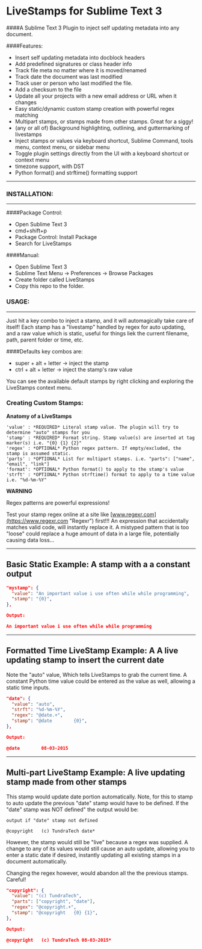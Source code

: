 # LiveStamps for Sublime Text 3
####A Sublime Text 3 Plugin to inject self updating metadata into any document.

####Features:  

  * Insert self updating metadata into docblock headers
  * Add predefined signatures or class header info
  * Track file meta no matter where it is moved/renamed
  * Track date the document was last modified
  * Track user or person who last modified the file.
  * Add a checksum to the file
  * Update all your projects with a new email address or URL when it changes
  * Easy static/dynamic custom stamp creation with powerful regex matching
  * Multipart stamps, or stamps made from other stamps. Great for a siggy!
  * (any or all of) Background highlighting, outlining, and guttermarking of livestamps 
  * Inject stamps or values via keyboard shortcut, Sublime Command, tools menu, context menu, or sidebar menu
  * Toggle plugin settings directly from the UI with a keyboard shortcut or context menu
  * timezone support, with DST
  * Python format() and strftime() formatting support
  
----
### INSTALLATION:
----

####Package Control: 

  * Open Sublime Text 3
  * cmd+shift+p
  * Package Control: Install Package
  * Search for LiveStamps

####Manual: 

  * Open Sublime Text 3
  * Sublime Text Menu -> Preferences -> Browse Packages
  * Create folder called LiveStamps
  * Copy this repo to the folder.


### USAGE:
----

Just hit a key combo to inject a stamp, and it will automagically take care of itself! Each stamp has a "livestamp"  handled by regex for auto updating, and a raw value which is static, useful for things liek the current filename, path, parent folder or time, etc.

####Defaults key combos are:
 * super + alt + letter -> inject the stamp
 * ctrl  + alt + letter -> inject the stamp's raw value

You can see the available default stamps by right clicking and exploring the LiveStamps context menu.


### Creating Custom Stamps:


**Anatomy of a LiveStamps**

    'value' : *REQUIRED* Literal stamp value. The plugin will try to determine "auto" stamps for you
    'stamp' : *REQUIRED* Format string. Stamp value(s) are inserted at tag marker(s) i.e. "{0} {1} {2}"
    'regex' : *OPTIONAL* Python regex pattern. If empty/excluded, the stamp is assumed static.
    'parts' : *OPTIONAL* List for multipart stamps. i.e. "parts": ["name", "email", "link"]
    'format': *OPTIONAL* Python format() to apply to the stamp's value
    'strft' : *OPTIONAL* Python strftime() format to apply to a time value i.e. "%d-%m-%Y"

**WARNING**

Regex patterns are powerful expressions!
    
Test your stamp regex online at a site like [www.regexr.com](https://www.regexr.com "Regexr") first!!! An expression that accidentally matches valid code, will instantly replace it. A mistyped pattern that is too "loose" could replace a huge amount of data in a large file, potentially causing data loss...

---
**Basic Static Example: A stamp with a a constant output**
---
```json
"mystamp": {
  "value": "An important value i use often while while programming",
  "stamp": "{0}",
},

Output: 

An important value i use often while while programming
```
---
**Formatted Time LiveStamp Example: A A live updating stamp to insert the current date**
---
Note the "auto" value, Which tells LiveStamps to grab the current time. A constant Python time value could be entered as the value as well, allowing a static time inputs.

```json
"date": {
  "value": "auto",
  "strft": "%d-%m-%Y",
  "regex": "@date.+",
  "stamp": "@date        {0}",
},

Output: 

@date        08-03-2015
```
---
**Multi-part LiveStamp Example: A live updating stamp made from other stamps**
---
This stamp would update date portion automatically. Note, for this to stamp to auto update the previous "date" stamp would have to be defined. If the "date" stamp was NOT defined" the output would be:

```
output if "date" stamp not defined

@copyright   (c) TundraTech date*
```
However, the stamp would still be "live" because a regex was supplied. A change to any of its values would still cause an auto update, allowing you to enter a static date if desired, instantly updating all existing stamps in a document automatically.

Changing the regex however, would abandon all the the previous stamps. Careful!

```json
"copyright": {
  "value": "(c) TundraTech",
  "parts": ["copyright", "date"],
  "regex": "@copyright.+",
  "stamp": "@copyright   {0} {1}",
},

Output:

@copyright   (c) TundraTech 08-03-2015*
```




